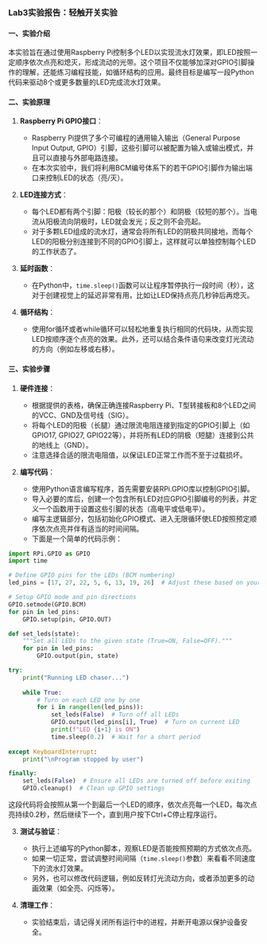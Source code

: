 ### Lab3实验报告：轻触开关实验

#### 一、实验介绍
本实验旨在通过使用Raspberry Pi控制多个LED以实现流水灯效果，即LED按照一定顺序依次点亮和熄灭，形成流动的光带。这个项目不仅能够加深对GPIO引脚操作的理解，还能练习编程技能，如循环结构的应用。最终目标是编写一段Python代码来驱动8个或更多数量的LED完成流水灯效果。

#### 二、实验原理
1. **Raspberry Pi GPIO接口**：
   - Raspberry Pi提供了多个可编程的通用输入输出（General Purpose Input Output, GPIO）引脚，这些引脚可以被配置为输入或输出模式，并且可以直接与外部电路连接。
   - 在本次实验中，我们将利用BCM编号体系下的若干GPIO引脚作为输出端口来控制LED的状态（亮/灭）。

2. **LED连接方式**：
   - 每个LED都有两个引脚：阳极（较长的那个）和阴极（较短的那个）。当电流从阳极流向阴极时，LED就会发光；反之则不会亮起。
   - 对于多颗LED组成的流水灯，通常会将所有LED的阴极共同接地，而每个LED的阳极分别连接到不同的GPIO引脚上，这样就可以单独控制每个LED的工作状态了。

3. **延时函数**：
   - 在Python中，`time.sleep()`函数可以让程序暂停执行一段时间（秒），这对于创建视觉上的延迟非常有用，比如让LED保持点亮几秒钟后再熄灭。

4. **循环结构**：
   - 使用for循环或者while循环可以轻松地重复执行相同的代码块，从而实现LED按顺序逐个点亮的效果。此外，还可以结合条件语句来改变灯光流动的方向（例如左移或右移）。

#### 三、实验步骤
1. **硬件连接**：
   - 根据提供的表格，确保正确连接Raspberry Pi、T型转接板和8个LED之间的VCC、GND及信号线（SIG）。
   - 将每个LED的阳极（长腿）通过限流电阻连接到指定的GPIO引脚上（如GPIO17, GPIO27, GPIO22等），并将所有LED的阴极（短腿）连接到公共的地线上（GND）。
   - 注意选择合适的限流电阻值，以保证LED正常工作而不至于过载损坏。

2. **编写代码**：
   - 使用Python语言编写程序，首先需要安装RPi.GPIO库以控制GPIO引脚。
   - 导入必要的库后，创建一个包含所有LED对应GPIO引脚编号的列表，并定义一个函数用于设置这些引脚的状态（高电平或低电平）。
   - 编写主逻辑部分，包括初始化GPIO模式、进入无限循环使LED按照预定顺序依次点亮并伴有适当的时间间隔。
   - 下面是一个简单的代码示例：

```python
import RPi.GPIO as GPIO
import time

# Define GPIO pins for the LEDs (BCM numbering)
led_pins = [17, 27, 22, 5, 6, 13, 19, 26]  # Adjust these based on your setup

# Setup GPIO mode and pin directions
GPIO.setmode(GPIO.BCM)
for pin in led_pins:
    GPIO.setup(pin, GPIO.OUT)

def set_leds(state):
    """Set all LEDs to the given state (True=ON, False=OFF)."""
    for pin in led_pins:
        GPIO.output(pin, state)

try:
    print("Running LED chaser...")
    
    while True:
        # Turn on each LED one by one
        for i in range(len(led_pins)):
            set_leds(False)  # Turn off all LEDs
            GPIO.output(led_pins[i], True)  # Turn on current LED
            print(f"LED {i+1} is ON")
            time.sleep(0.2)  # Wait for a short period
            
except KeyboardInterrupt:
    print("\nProgram stopped by user")

finally:
    set_leds(False)  # Ensure all LEDs are turned off before exiting
    GPIO.cleanup()  # Clean up GPIO settings
```

这段代码将会按照从第一个到最后一个LED的顺序，依次点亮每一个LED，每次点亮持续0.2秒，然后继续下一个，直到用户按下Ctrl+C停止程序运行。

3. **测试与验证**：
   - 执行上述编写的Python脚本，观察LED是否能按照预期的方式依次点亮。
   - 如果一切正常，尝试调整时间间隔（`time.sleep()`参数）来看看不同速度下的流水灯效果。
   - 另外，也可以修改代码逻辑，例如反转灯光流动方向，或者添加更多的动画效果（如全亮、闪烁等）。

4. **清理工作**：
   - 实验结束后，请记得关闭所有运行中的进程，并断开电源以保护设备安全。